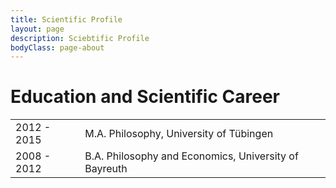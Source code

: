 ```yaml
---
title: Scientific Profile
layout: page
description: Sciebtific Profile
bodyClass: page-about
---
```


# Education and Scientific Career

|   |   |
|---|---|
| 2012 - 2015 | M.A. Philosophy, University of Tübingen |
| 2008 - 2012 | B.A. Philosophy and Economics, University of Bayreuth |

